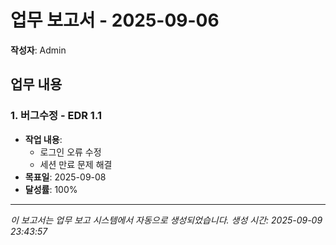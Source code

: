 # 업무 보고서 - 2025-09-06

**작성자**: Admin

## 업무 내용

### 1. 버그수정 - EDR 1.1

- **작업 내용**:
  - 로그인 오류 수정
  - 세션 만료 문제 해결
- **목표일**: 2025-09-08
- **달성률**: 100%

---

*이 보고서는 업무 보고 시스템에서 자동으로 생성되었습니다.*
*생성 시간: 2025-09-09 23:43:57*
